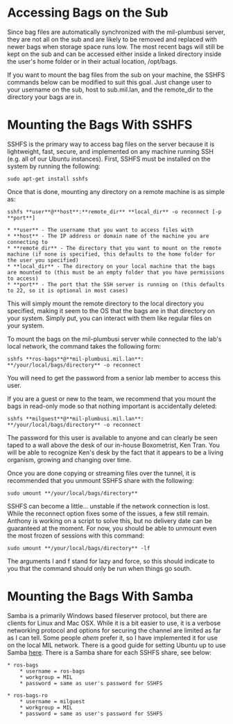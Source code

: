 # Accessing Bags on the Sub

Since bag files are automatically synchronized with the mil-plumbusi server, they are not all on the sub and are likely to be removed and replaced with newer bags when storage space runs low. The most recent bags will still be kept on the sub and can be accessed either inside a linked directory inside the user's home folder or in their actual location, /opt/bags.

If you want to mount the bag files from the sub on your machine, the SSHFS commands below can be modified to suit this goal. Just change user to your username on the sub, host to sub.mil.lan, and the remote_dir to the directory your bags are in.

# Mounting the Bags With SSHFS

SSHFS is the primary way to access bag files on the server because it is lightweight, fast, secure, and implemented on any machine running SSH (e.g. all of our Ubuntu instances). First, SSHFS must be installed on the system by running the following:

    sudo apt-get install sshfs

Once that is done, mounting any directory on a remote machine is as simple as:

    sshfs **user**@**host**:**remote_dir** **local_dir** -o reconnect [-p **port**]

    * **user** - The username that you want to access files with
    * **host** - The IP address or domain name of the machine you are connecting to
    * **remote_dir** - The directory that you want to mount on the remote machine (if none is specified, this defaults to the home folder for the user you specified)
    * **local_dir** - The directory on your local machine that the bags are mounted to (this must be an empty folder that you have permissions to access)
    * **port** - The port that the SSH server is running on (this defaults to 22, so it is optional in most cases)

This will simply mount the remote directory to the local directory you specified, making it seem to the OS that the bags are in that directory on your system. Simply put, you can interact with them like regular files on your system.

To mount the bags on the mil-plumbusi server while connected to the lab's local network, the command takes the following form:

    sshfs **ros-bags**@**mil-plumbusi.mil.lan**: **/your/local/bags/directory** -o reconnect

You will need to get the password from a senior lab member to access this user.

If you are a guest or new to the team, we recommend that you mount the bags in read-only mode so that nothing important is accidentally deleted:

    sshfs **milguest**@**mil-plumbusi.mil.lan**: **/your/local/bags/directory** -o reconnect

The password for this user is available to anyone and can clearly be seen taped to a wall above the desk of our in-house Boxometrist, Ken Tran. You will be able to recognize Ken's desk by the fact that it appears to be a living organism, growing and changing over time.

Once you are done copying or streaming files over the tunnel, it is recommended that you unmount SSHFS share with the following:

    sudo umount **/your/local/bags/directory**

SSHFS can become a little... unstable if the network connection is lost. While the reconnect option fixes some of the issues, a few still remain. Anthony is working on a script to solve this, but no delivery date can be guaranteed at the moment. For now, you should be able to unmount even the most frozen of sessions with this command:

    sudo umount **/your/local/bags/directory** -lf

The arguments l and f stand for lazy and force, so this should indicate to you that the command should only be run when things go south.

# Mounting the Bags With Samba

Samba is a primarily Windows based fileserver protocol, but there are clients for Linux and Mac OSX. While it is a bit easier to use, it is a verbose networking protocol and options for securing the channel are limited as far as I can tell. Some people *ahem* prefer it, so I have implemented it for use on the local MIL network. There is a good guide for setting Ubuntu up to use Samba [here](https://help.ubuntu.com/community/Samba/SambaClientGuide). There is a Samba share for each SSHFS share, see below:

    * ros-bags
        * username = ros-bags
        * workgroup = MIL
        * password = same as user's password for SSHFS

    * ros-bags-ro
        * username = milguest
        * workgroup = MIL
        * password = same as user's password for SSHFS